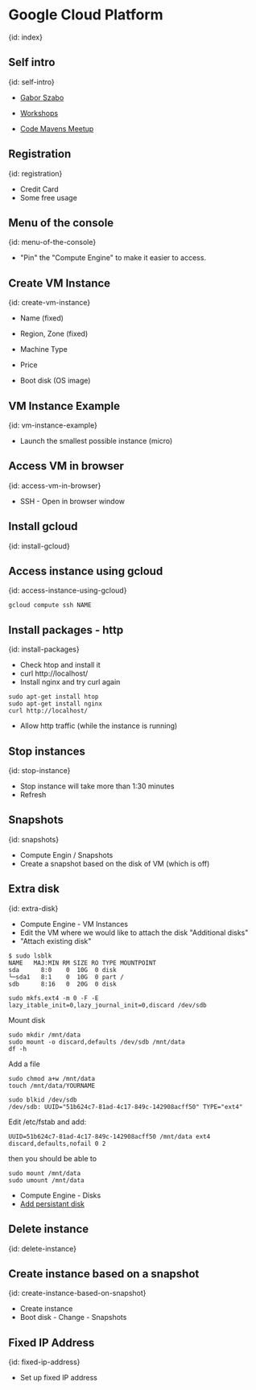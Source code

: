 # Google Cloud Platform
{id: index}

## Self intro
{id: self-intro}

* [Gabor Szabo](https://www.linkedin.com/in/szabgab/)

* [Workshops](https://workshops.code-maven.com/)
* [Code Mavens Meetup](https://www.meetup.com/Code-Mavens/)


## Registration
{id: registration}

* Credit Card
* Some free usage


## Menu of the console
{id: menu-of-the-console}

* "Pin" the "Compute Engine" to make it easier to access.

## Create VM Instance
{id: create-vm-instance}

* Name (fixed)
* Region, Zone (fixed)

* Machine Type
* Price
* Boot disk (OS image)


## VM Instance Example
{id: vm-instance-example}

* Launch the smallest possible instance (micro)

## Access VM in browser
{id: access-vm-in-browser}

* SSH - Open in browser window


## Install gcloud
{id: install-gcloud}


## Access instance using gcloud
{id: access-instance-using-gcloud}

```
gcloud compute ssh NAME
```

## Install packages - http
{id: install-packages}

* Check htop and install it
* curl http://localhost/
* Install nginx and try curl again

```
sudo apt-get install htop
sudo apt-get install nginx
curl http://localhost/
```
* Allow http traffic (while the instance is running)

## Stop instances
{id: stop-instance}

* Stop instance will take more than 1:30 minutes
* Refresh

## Snapshots
{id: snapshots}

* Compute Engin / Snapshots
* Create a snapshot based on the disk of VM (which is off)


## Extra disk
{id: extra-disk}


* Compute Engine - VM Instances
* Edit the VM where we would like to attach the disk "Additional disks"
* "Attach existing disk"

```
$ sudo lsblk
NAME   MAJ:MIN RM SIZE RO TYPE MOUNTPOINT
sda      8:0    0  10G  0 disk
└─sda1   8:1    0  10G  0 part /
sdb      8:16   0  20G  0 disk
```

```
sudo mkfs.ext4 -m 0 -F -E lazy_itable_init=0,lazy_journal_init=0,discard /dev/sdb
```

Mount disk

```
sudo mkdir /mnt/data
sudo mount -o discard,defaults /dev/sdb /mnt/data
df -h
```

Add a file

```
sudo chmod a+w /mnt/data
touch /mnt/data/YOURNAME
```


```
sudo blkid /dev/sdb
/dev/sdb: UUID="51b624c7-81ad-4c17-849c-142908acff50" TYPE="ext4"
```

Edit /etc/fstab and add:

```
UUID=51b624c7-81ad-4c17-849c-142908acff50 /mnt/data ext4 discard,defaults,nofail 0 2
```

then you should be able to

```
sudo mount /mnt/data
sudo umount /mnt/data
```


* Compute Engine - Disks
* [Add persistant disk](https://cloud.google.com/compute/docs/disks/add-persistent-disk)


## Delete instance
{id: delete-instance}

## Create instance based on a snapshot
{id: create-instance-based-on-snapshot}

* Create instance
* Boot disk - Change - Snapshots


## Fixed IP Address
{id: fixed-ip-address}

* Set up fixed IP address


